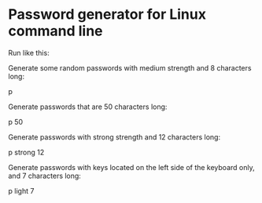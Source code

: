 # Password generator for Linux command line

Run like this:

Generate some random passwords with medium strength and 8 characters long:

p

Generate passwords that are 50 characters long:

p 50

Generate passwords with strong strength and 12 characters long:

p strong 12

Generate passwords with keys located on the left side of the keyboard only, and 7 characters long:

p light 7
